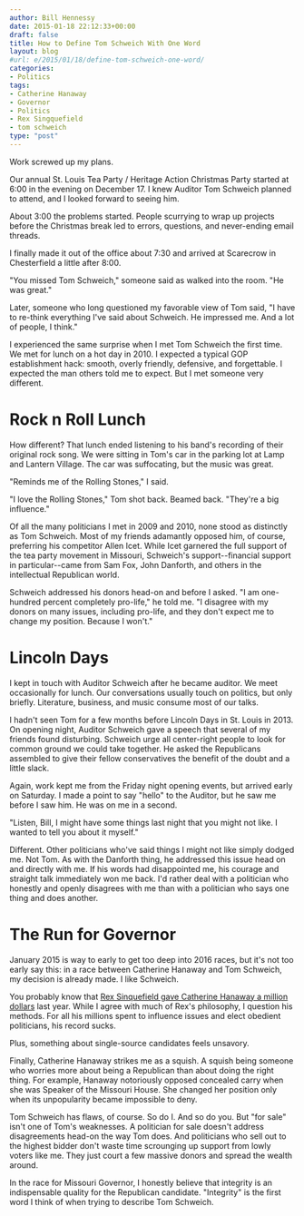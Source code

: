 ```yaml
---
author: Bill Hennessy
date: 2015-01-18 22:12:33+00:00
draft: false
title: How to Define Tom Schweich With One Word
layout: blog
#url: e/2015/01/18/define-tom-schweich-one-word/
categories:
- Politics
tags:
- Catherine Hanaway
- Governor
- Politics
- Rex Singquefield
- tom schweich
type: "post"
---
```


Work screwed up my plans.

Our annual St. Louis Tea Party / Heritage Action Christmas Party started at 6:00 in the evening on December 17. I knew Auditor Tom Schweich planned to attend, and I looked forward to seeing him.

About 3:00 the problems started. People scurrying to wrap up projects before the Christmas break led to errors, questions, and never-ending email threads.

I finally made it out of the office about 7:30 and arrived at Scarecrow in Chesterfield a little after 8:00.

"You missed Tom Schweich," someone said as walked into the room. "He was great."

Later, someone who long questioned my favorable view of Tom said, "I have to re-think everything I've said about Schweich. He impressed me. And a lot of people, I think."

I experienced the same surprise when I met Tom Schweich the first time. We met for lunch on a hot day in 2010. I expected a typical GOP establishment hack: smooth, overly friendly, defensive, and forgettable. I expected the man others told me to expect. But I met someone very different.



# Rock n Roll Lunch



How different? That lunch ended listening to his band's recording of their original rock song. We were sitting in Tom's car in the parking lot at Lamp and Lantern Village. The car was suffocating, but the music was great.

"Reminds me of the Rolling Stones," I said.

"I love the Rolling Stones," Tom shot back. Beamed back. "They're a big influence."

Of all the many politicians I met in 2009 and 2010, none stood as distinctly as Tom Schweich. Most of my friends adamantly opposed him, of course, preferring his competitor Allen Icet. While Icet garnered the full support of the tea party movement in Missouri, Schweich's support--financial support in particular--came from Sam Fox, John Danforth, and others in the intellectual Republican world.

Schweich addressed his donors head-on and before I asked. "I am one-hundred percent completely pro-life," he told me. "I disagree with my donors on many issues, including pro-life, and they don't expect me to change my position. Because I won't."



# Lincoln Days



I kept in touch with Auditor Schweich after he became auditor. We meet occasionally for lunch. Our conversations usually touch on politics, but only briefly. Literature, business, and music consume most of our talks.

I hadn't seen Tom for a few months before Lincoln Days in St. Louis in 2013. On opening night, Auditor Schweich gave a speech that several of my friends found disturbing. Schweich urge all center-right people to look for common ground we could take together. He asked the Republicans assembled to give their fellow conservatives the benefit of the doubt and a little slack.

Again, work kept me from the Friday night opening events, but arrived early on Saturday. I made a point to say "hello" to the Auditor, but he saw me before I saw him. He was on me in a second.

"Listen, Bill, I might have some things last night that you might not like. I wanted to tell you about it myself."

Different. Other politicians who've said things I might not like simply dodged me. Not Tom. As with the Danforth thing, he addressed this issue head on and directly with me. If his words had disappointed me, his courage and straight talk immediately won me back. I'd rather deal with a politician who honestly and openly disagrees with me than with a politician who says one thing and does another.



# The Run for Governor



January 2015 is way to early to get too deep into 2016 races, but it's not too early say this: in a race between Catherine Hanaway and Tom Schweich, my decision is already made. I like Schweich.

You probably know that [Rex Sinquefield gave Catherine Hanaway a million dollars](https://hennessysview.com/2014/11/23/rex-sinquefield-buys-high-priced-call-guv/) last year. While I agree with much of Rex's philosophy, I question his methods. For all his millions spent to influence issues and elect obedient politicians, his record sucks.

Plus, something about single-source candidates feels unsavory.

Finally, Catherine Hanaway strikes me as a squish. A squish being someone who worries more about being a Republican than about doing the right thing. For example, Hanaway notoriously opposed concealed carry when she was Speaker of the Missouri House. She changed her position only when its unpopularity became impossible to deny.

Tom Schweich has flaws, of course. So do I. And so do you. But "for sale" isn't one of Tom's weaknesses. A politician for sale doesn't address disagreements head-on the way Tom does. And politicians who sell out to the highest bidder don't waste time scrounging up support from lowly voters like me. They just court a few massive donors and spread the wealth around.

In the race for Missouri Governor, I honestly believe that integrity is an indispensable quality for the Republican candidate. "Integrity" is the first word I think of when trying to describe Tom Schweich.
